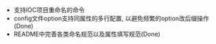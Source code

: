 - 支持IOC项目重命名的命令
- config文件option支持同属性的多行配置, 以避免频繁的option改后缀操作(Done)
- README中完善各类命名规范以及属性填写规范(Done)

